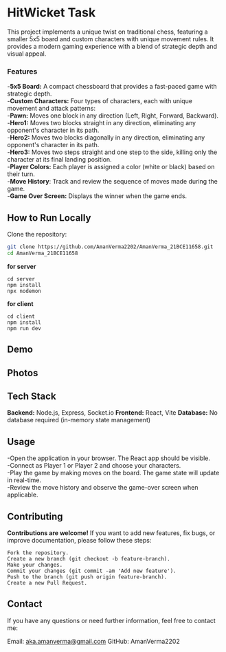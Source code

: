 # HitWicket Task 

This project implements a unique twist on traditional chess, featuring a smaller 5x5 board and custom characters with unique movement rules. It provides a modern gaming experience with a blend of strategic depth and visual appeal.



### Features
-**5x5 Board:** A compact chessboard that provides a fast-paced game with strategic depth.<br/>
-**Custom Characters:** Four types of characters, each with unique movement and attack patterns:<br/>
-**Pawn:** Moves one block in any direction (Left, Right, Forward, Backward).<br/>
-**Hero1:** Moves two blocks straight in any direction, eliminating any opponent's character in its path.<br/>
-**Hero2:** Moves two blocks diagonally in any direction, eliminating any opponent's character in its path.<br/>
-**Hero3:** Moves two steps straight and one step to the side, killing only the character at its final landing position.<br/>
-**Player Colors:** Each player is assigned a color (white or black) based on their turn.<br/>
-**Move History**: Track and review the sequence of moves made during the game.<br/>
-**Game Over Screen:** Displays the winner when the game ends.<br/>



## How to Run Locally

Clone the repository:

   ```bash
   git clone https://github.com/AmanVerma2202/AmanVerma_21BCE11658.git
   cd AmanVerma_21BCE11658
 ```
**for server**
```
cd server
npm install
npx nodemon
```
**for client**
```
cd client
npm install
npm run dev 
```

## Demo



## Photos



## Tech Stack

 
**Backend:** Node.js, Express, Socket.io
**Frontend:** React, Vite
**Database:** No database required (in-memory state management)



## Usage
-Open the application in your browser. The React app should be visible.<br/>
-Connect as Player 1 or Player 2 and choose your characters.<br/>
-Play the game by making moves on the board. The game state will update in real-time.<br/>
-Review the move history and observe the game-over screen when applicable.<br/>


## Contributing
**Contributions are welcome!** If you want to add new features, fix bugs, or improve documentation, please follow these steps:
```
Fork the repository.
Create a new branch (git checkout -b feature-branch).
Make your changes.
Commit your changes (git commit -am 'Add new feature').
Push to the branch (git push origin feature-branch).
Create a new Pull Request.
```



## Contact
If you have any questions or need further information, feel free to contact me:

Email: aka.amanverma@gmail.com
GitHub: AmanVerma2202
